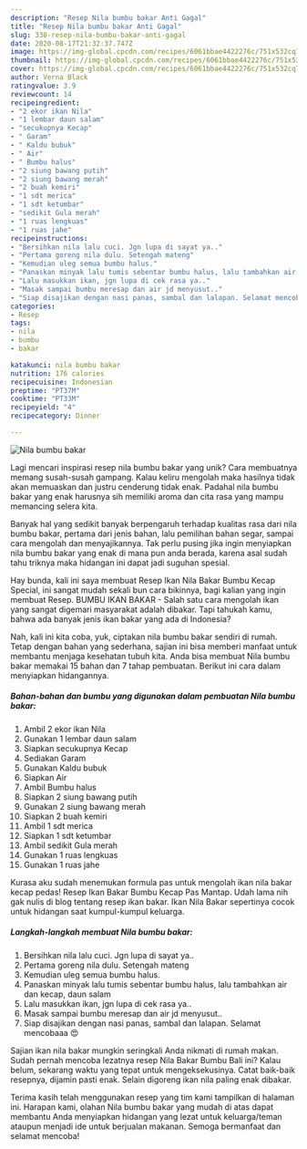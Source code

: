 ```yaml
---
description: "Resep Nila bumbu bakar Anti Gagal"
title: "Resep Nila bumbu bakar Anti Gagal"
slug: 338-resep-nila-bumbu-bakar-anti-gagal
date: 2020-08-17T21:32:37.747Z
image: https://img-global.cpcdn.com/recipes/6061bbae4422276c/751x532cq70/nila-bumbu-bakar-foto-resep-utama.jpg
thumbnail: https://img-global.cpcdn.com/recipes/6061bbae4422276c/751x532cq70/nila-bumbu-bakar-foto-resep-utama.jpg
cover: https://img-global.cpcdn.com/recipes/6061bbae4422276c/751x532cq70/nila-bumbu-bakar-foto-resep-utama.jpg
author: Verna Black
ratingvalue: 3.9
reviewcount: 14
recipeingredient:
- "2 ekor ikan Nila"
- "1 lembar daun salam"
- "secukupnya Kecap"
- " Garam"
- " Kaldu bubuk"
- " Air"
- " Bumbu halus"
- "2 siung bawang putih"
- "2 siung bawang merah"
- "2 buah kemiri"
- "1 sdt merica"
- "1 sdt ketumbar"
- "sedikit Gula merah"
- "1 ruas lengkuas"
- "1 ruas jahe"
recipeinstructions:
- "Bersihkan nila lalu cuci. Jgn lupa di sayat ya.."
- "Pertama goreng nila dulu. Setengah mateng"
- "Kemudian uleg semua bumbu halus."
- "Panaskan minyak lalu tumis sebentar bumbu halus, lalu tambahkan air dan kecap, daun salam"
- "Lalu masukkan ikan, jgn lupa di cek rasa ya.."
- "Masak sampai bumbu meresap dan air jd menyusut.."
- "Siap disajikan dengan nasi panas, sambal dan lalapan. Selamat mencobaaa 😍"
categories:
- Resep
tags:
- nila
- bumbu
- bakar

katakunci: nila bumbu bakar 
nutrition: 176 calories
recipecuisine: Indonesian
preptime: "PT37M"
cooktime: "PT33M"
recipeyield: "4"
recipecategory: Dinner

---
```



![Nila bumbu bakar](https://img-global.cpcdn.com/recipes/6061bbae4422276c/751x532cq70/nila-bumbu-bakar-foto-resep-utama.jpg)

Lagi mencari inspirasi resep nila bumbu bakar yang unik? Cara membuatnya memang susah-susah gampang. Kalau keliru mengolah maka hasilnya tidak akan memuaskan dan justru cenderung tidak enak. Padahal nila bumbu bakar yang enak harusnya sih memiliki aroma dan cita rasa yang mampu memancing selera kita.

Banyak hal yang sedikit banyak berpengaruh terhadap kualitas rasa dari nila bumbu bakar, pertama dari jenis bahan, lalu pemilihan bahan segar, sampai cara mengolah dan menyajikannya. Tak perlu pusing jika ingin menyiapkan nila bumbu bakar yang enak di mana pun anda berada, karena asal sudah tahu triknya maka hidangan ini dapat jadi suguhan spesial.

Hay bunda, kali ini saya membuat Resep Ikan Nila Bakar Bumbu Kecap Special, ini sangat mudah sekali bun cara bikinnya, bagi kalian yang ingin membuat Resep. BUMBU IKAN BAKAR - Salah satu cara mengolah ikan yang sangat digemari masyarakat adalah dibakar. Tapi tahukah kamu, bahwa ada banyak jenis ikan bakar yang ada di Indonesia?


Nah, kali ini kita coba, yuk, ciptakan nila bumbu bakar sendiri di rumah. Tetap dengan bahan yang sederhana, sajian ini bisa memberi manfaat untuk membantu menjaga kesehatan tubuh kita. Anda bisa membuat Nila bumbu bakar memakai 15 bahan dan 7 tahap pembuatan. Berikut ini cara dalam menyiapkan hidangannya.

<!--inarticleads1-->

##### Bahan-bahan dan bumbu yang digunakan dalam pembuatan Nila bumbu bakar:

1. Ambil 2 ekor ikan Nila
1. Gunakan 1 lembar daun salam
1. Siapkan secukupnya Kecap
1. Sediakan  Garam
1. Gunakan  Kaldu bubuk
1. Siapkan  Air
1. Ambil  Bumbu halus
1. Siapkan 2 siung bawang putih
1. Gunakan 2 siung bawang merah
1. Siapkan 2 buah kemiri
1. Ambil 1 sdt merica
1. Siapkan 1 sdt ketumbar
1. Ambil sedikit Gula merah
1. Gunakan 1 ruas lengkuas
1. Gunakan 1 ruas jahe


Kurasa aku sudah menemukan formula pas untuk mengolah ikan nila bakar kecap pedas! Resep Ikan Bakar Bumbu Kecap Pas Mantap. Udah lama nih gak nulis di blog tentang resep ikan bakar. Ikan Nila Bakar sepertinya cocok untuk hidangan saat kumpul-kumpul keluarga. 

<!--inarticleads2-->

##### Langkah-langkah membuat Nila bumbu bakar:

1. Bersihkan nila lalu cuci. Jgn lupa di sayat ya..
1. Pertama goreng nila dulu. Setengah mateng
1. Kemudian uleg semua bumbu halus.
1. Panaskan minyak lalu tumis sebentar bumbu halus, lalu tambahkan air dan kecap, daun salam
1. Lalu masukkan ikan, jgn lupa di cek rasa ya..
1. Masak sampai bumbu meresap dan air jd menyusut..
1. Siap disajikan dengan nasi panas, sambal dan lalapan. Selamat mencobaaa 😍


Sajian ikan nila bakar mungkin seringkali Anda nikmati di rumah makan. Sudah pernah mencoba lezatnya resep Nila Bakar Bumbu Bali ini? Kalau belum, sekarang waktu yang tepat untuk mengeksekusinya. Catat baik-baik resepnya, dijamin pasti enak. Selain digoreng ikan nila paling enak dibakar. 

Terima kasih telah menggunakan resep yang tim kami tampilkan di halaman ini. Harapan kami, olahan Nila bumbu bakar yang mudah di atas dapat membantu Anda menyiapkan hidangan yang lezat untuk keluarga/teman ataupun menjadi ide untuk berjualan makanan. Semoga bermanfaat dan selamat mencoba!
